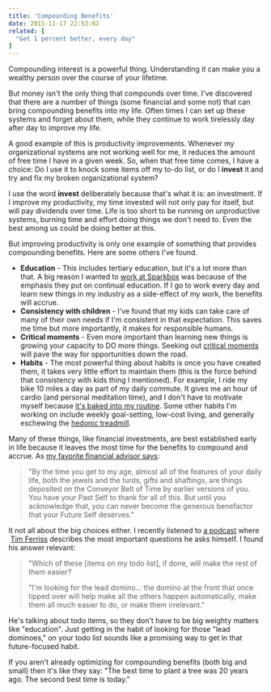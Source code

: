 ```yaml
---
title: 'Compounding Benefits'
date: 2015-11-17 22:53:02
related: [
  "Get 1 percent better, every day"
]
---
```


Compounding interest is a powerful thing. Understanding it can make you a wealthy person over the course of your lifetime.

But money isn't the only thing that compounds over time. I've discovered that there are a number of things (some financial and some not) that can bring compounding benefits into my life. Often times I can set up these systems and forget about them, while they continue to work tirelessly day after day to improve my life.

A good example of this is productivity improvements. Whenever my organizational systems are not working well for me, it reduces the amount of free time I have in a given week. So, when that free time comes, I have a choice: Do I use it to knock some items off my to-do list, or do I **invest** it and try and fix my broken organizational system?

I use the word **invest** deliberately because that's what it is: an investment. If I improve my productivity, my time invested will not only pay for itself, but will pay dividends over time. Life is too short to be running on unproductive systems, burning time and effort doing things we don't need to. Even the best among us could be doing better at this.

But improving productivity is only one example of something that provides compounding benefits. Here are some others I've found.

- **Education** - This includes tertiary education, but it's a lot more than that. A big reason I wanted to [work at Sparkbox][1] was because of the emphasis they put on continual education. If I go to work every day and learn new things in my industry as a side-effect of my work, the benefits will accrue.
- **Consistency with children** - I've found that my kids can take care of many of their own needs if I'm consistent in that expectation. This saves me time but more importantly, it makes for responsible humans.
- **Critical moments** - Even more important than learning new things is growing your capacity to DO more things. Seeking out [critical moments][2] will pave the way for opportunities down the road.
- **Habits** - The most powerful thing about habits is once you have created them, it takes very little effort to maintain them (this is the force behind that consistency with kids thing I mentioned). For example, I ride my bike 10 miles a day as part of my daily commute. It gives me an hour of cardio (and personal meditation time), and I don't have to motivate myself because [it's baked into my routine]({{site.url}}/2016/07/27/design-your-default/). Some other habits I'm working on include weekly goal-setting, low-cost living, and generally eschewing the [hedonic treadmill][3].

[1]: {{site.url}}/2015/04/17/git-checkout-b-sparkbox
[2]: {{site.url}}/2011/02/27/fear-and-the-critical-moment
[3]: http://www.mrmoneymustache.com/2011/10/22/what-is-hedonic-adaptation-and-how-can-it-turn-you-into-a-sukka/

Many of these things, like financial investments, are best established early in life because it leaves the most time for the benefits to compound and accrue. As [my favorite financial advisor says][4]:

[4]: http://www.mrmoneymustache.com/2014/11/11/are-you-giving-the-shaft-to-your-future-self/

> "By the time you get to my age, almost all of the features of your daily life, both the jewels and the turds, gifts and shaftings, are things deposited on the Conveyor Belt of Time by earlier versions of you. You have your Past Self to thank for all of this. But until you acknowledge that, you can never become the generous benefactor that your Future Self deserves."

It not all about the big choices either. I recently listened to [a podcast][5] where  [Tim Ferriss][6] describes the most important questions he asks himself. I found his answer relevant:

[5]: http://fourhourworkweek.com/2015/05/28/how-to-build-a-large-audience-from-scratch-and-more/
[6]: https://en.wikipedia.org/wiki/Tim_Ferriss

> "Which of these [items on my todo list], if done, will make the rest of them easier?
>
> "I'm looking for the lead domino... the domino at the front that once tipped over will help make all the others happen automatically, make them all much easier to do, or make them irrelevant."

He's talking about todo items, so they don't have to be big weighty matters like "education". Just getting in the habit of looking for those "lead dominoes," on your todo list sounds like a promising way to get in that future-focused habit.

If you aren't already optimizing for compounding benefits (both big and small) then it's like they say: "The best time to plant a tree was 20 years ago. The second best time is today."
